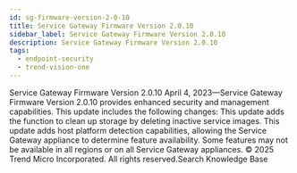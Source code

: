 ```yaml
---
id: sg-firmware-version-2-0-10
title: Service Gateway Firmware Version 2.0.10
sidebar_label: Service Gateway Firmware Version 2.0.10
description: Service Gateway Firmware Version 2.0.10
tags:
  - endpoint-security
  - trend-vision-one
---
```


 Service Gateway Firmware Version 2.0.10 April 4, 2023—Service Gateway Firmware Version 2.0.10 provides enhanced security and management capabilities. This update includes the following changes: This update adds the function to clean up storage by deleting inactive service images. This update adds host platform detection capabilities, allowing the Service Gateway appliance to determine feature availability. Some features may not be available in all regions or on all Service Gateway appliances. © 2025 Trend Micro Incorporated. All rights reserved.Search Knowledge Base